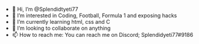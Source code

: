 - 👋 Hi, I’m @Splendidtyeti77
- 👀 I’m interested in Coding, Football, Formula 1 and exposing hacks
- 🌱 I’m currently learning html, css and C
- 💞️ I’m looking to collaborate on anything
- 📫 How to reach me: You can reach me on Discord; Splendidyeti77#9186

<!---
Splendidtyeti77/Splendidtyeti77 is a ✨ special ✨ repository because its `README.md` (this file) appears on your GitHub profile.
You can click the Preview link to take a look at your changes.
--->
